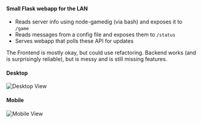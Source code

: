 #### Small Flask webapp for the LAN

- Reads server info using node-gamedig (via bash) and exposes it to `/game`
- Reads messages from a config file and exposes them to `/status`
- Serves webapp that polls these API for updates

The Frontend is mostly okay, but could use refactoring. Backend works (and is surprisingly reliable), but is messy and is still missing features.

#### Desktop
![Desktop View](https://i.jaffa.pw/qemkRB7.png)

#### Mobile

![Mobile View](https://i.jaffa.pw/2GOIOYo.png)

